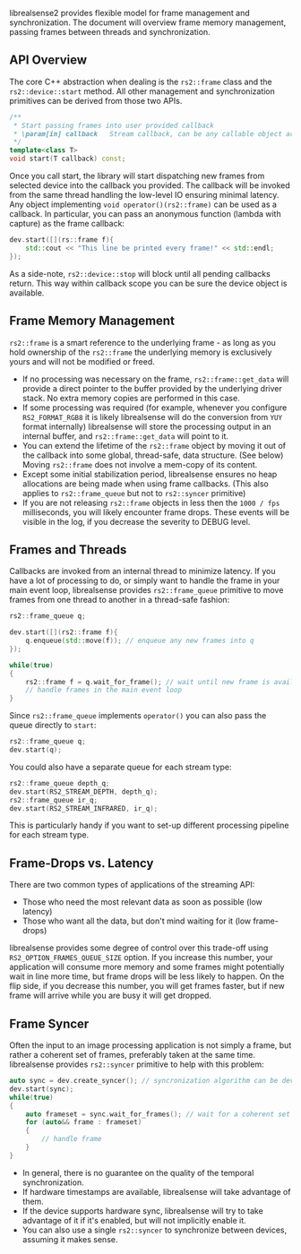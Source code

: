 librealsense2 provides flexible model for frame management and synchronization. The document will overview frame memory management, passing frames between threads and synchronization. 

## API Overview

The core C++ abstraction when dealing is the `rs2::frame` class and the `rs2::device::start` method. All other management and synchronization primitives can be derived from those two APIs. 
```cpp
/**
 * Start passing frames into user provided callback
 * \param[in] callback   Stream callback, can be any callable object accepting rs2::frame
 */
template<class T>
void start(T callback) const;
```
Once you call start, the library will start dispatching new frames from selected device into the callback you provided. 
The callback will be invoked from the same thread handling the low-level IO ensuring minimal latency. Any object implementing `void operator()(rs2::frame)` can be used as a callback. In particular, you can pass an anonymous function (lambda with capture) as the frame callback:
```cpp
dev.start([](rs::frame f){
    std::cout << "This line be printed every frame!" << std::endl; 
}); 
```
As a side-note, `rs2::device::stop` will block until all pending callbacks return. This way within callback scope you can be sure the device object is available. 

## Frame Memory Management

`rs2::frame` is a smart reference to the underlying frame - as long as you hold ownership of the `rs2::frame` the underlying memory is exclusively yours and will not be modified or freed. 
* If no processing was necessary on the frame, `rs2::frame::get_data` will provide a direct pointer to the buffer provided by the underlying driver stack. No extra memory copies are performed in this case. 
* If some processing was required (for example, whenever you configure `RS2_FORMAT_RGB8` it is likely librealsense will do the conversion from `YUY` format internally) librealsense will store the processing output in an internal buffer, and `rs2::frame::get_data` will point to it. 
* You can extend the lifetime of the `rs2::frame` object by moving it out of the callback into some global, thread-safe, data structure. (See below) Moving `rs2::frame` does not involve a mem-copy of its content. 
* Except some initial stabilization period, librealsense ensures no heap allocations are being made when using frame callbacks. (This also applies to `rs2::frame_queue` but not to `rs2::syncer` primitive)
* If you are not releasing `rs2::frame` objects in less then the `1000 / fps` milliseconds, you will likely encounter frame drops. These events will be visible in the log, if you decrease the severity to DEBUG level. 

## Frames and Threads

Callbacks are invoked from an internal thread to minimize latency. If you have a lot of processing to do, or simply want to handle the frame in your main event loop, librealsense provides `rs2::frame_queue` primitive to move frames from one thread to another in a thread-safe fashion:
```cpp
rs2::frame_queue q;

dev.start([](rs2::frame f){
    q.enqueue(std::move(f)); // enqueue any new frames into q
});

while(true)
{
    rs2::frame f = q.wait_for_frame(); // wait until new frame is available and dequeue it
    // handle frames in the main event loop
}
```
Since `rs2::frame_queue` implements `operator()` you can also pass the queue directly to `start`:
```cpp
rs2::frame_queue q;
dev.start(q);
```
You could also have a separate queue for each stream type:
```cpp
rs2::frame_queue depth_q;
dev.start(RS2_STREAM_DEPTH, depth_q);
rs2::frame_queue ir_q;
dev.start(RS2_STREAM_INFRARED, ir_q);
```
This is particularly handy if you want to set-up different processing pipeline for each stream type. 

## Frame-Drops vs. Latency

There are two common types of applications of the streaming API:
* Those who need the most relevant data as soon as possible (low latency) 
* Those who want all the data, but don't mind waiting for it (low frame-drops)

librealsense provides some degree of control over this trade-off using `RS2_OPTION_FRAMES_QUEUE_SIZE` option. If you increase this number, your application will consume more memory and some frames might potentially wait in line more time, but frame drops will be less likely to happen. On the flip side, if you decrease this number, you will get frames faster, but if new frame will arrive while you are busy it will get dropped. 

## Frame Syncer

Often the input to an image processing application is not simply a frame, but rather a coherent set of frames, preferably taken at the same time. librealsense provides `rs2::syncer` primitive to help with this problem:
```cpp
auto sync = dev.create_syncer(); // syncronization algorithm can be device specific
dev.start(sync);
while(true)
{
    auto frameset = sync.wait_for_frames(); // wait for a coherent set of frames
    for (auto&& frame : frameset)
    {
        // handle frame
    }
}
```
* In general, there is no guarantee on the quality of the temporal synchronization. 
* If hardware timestamps are available, librealsense will take advantage of them.
* If the device supports hardware sync, librealsense will try to take advantage of it if it's enabled, but will not implicitly enable it. 
* You can also use a single `rs2::syncer` to synchronize between devices, assuming it makes sense. 
